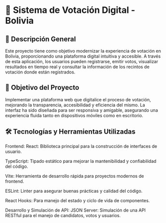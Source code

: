 # 📘 Sistema de Votación Digital - Bolivia
## 🧾 Descripción General
Este proyecto tiene como objetivo modernizar la experiencia de votación en Bolivia, proporcionando una plataforma digital intuitiva y accesible. A través de esta aplicación, los usuarios pueden registrarse, emitir votos, visualizar resultados en tiempo real y consultar la información de los recintos de votación donde están registrados.

## 🎯 Objetivo del Proyecto
Implementar una plataforma web que digitalice el proceso de votación, mejorando la transparencia, accesibilidad y eficiencia del mismo. La interfaz ha sido diseñada para ser responsiva y amigable, asegurando una experiencia fluida tanto en dispositivos móviles como en escritorio.

## 🛠️ Tecnologías y Herramientas Utilizadas
Frontend:
React: Biblioteca principal para la construcción de interfaces de usuario.

TypeScript: Tipado estático para mejorar la mantenibilidad y confiabilidad del código.

Vite: Herramienta de desarrollo rápida para proyectos modernos de frontend.

ESLint: Linter para asegurar buenas prácticas y calidad del código.

React Hooks: Para manejo del estado y ciclo de vida de componentes.

Desarrollo y Simulación de API:
JSON Server: Simulación de una API RESTful para el manejo de candidatos, votos y usuarios.
